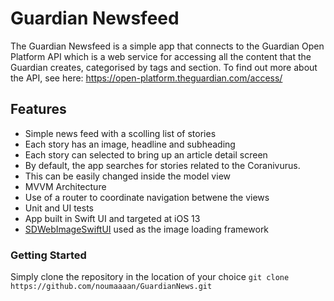 # Guardian Newsfeed
The Guardian Newsfeed is a simple app that connects to the Guardian Open Platform API which is a web service for accessing all the content that the Guardian creates, categorised by tags and section. To find out more about the API, see here: https://open-platform.theguardian.com/access/

## Features
- Simple news feed with a scolling list of stories
- Each story has an image, headline and subheading
- Each story can selected to bring up an article detail screen
- By default, the app searches for stories related to the Coranivurus.
- This can be easily changed inside the model view
- MVVM Architecture
- Use of a router to coordinate navigation betwene the views
- Unit and UI tests
- App built in Swift UI and targeted at iOS 13
- [SDWebImageSwiftUI](https://github.com/SDWebImage/SDWebImageSwiftUI) used as the image loading framework

### Getting Started
Simply clone the repository in the location of your choice
``git clone https://github.com/noumaaaan/GuardianNews.git
``
